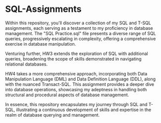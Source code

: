 # SQL-Assignments

Within this repository, you'll discover a collection of my SQL and T-SQL assignments, each serving as a testament to my proficiency in database management. The "SQL Practice.sql" file presents a diverse range of SQL queries, progressively escalating in complexity, offering a comprehensive exercise in database manipulation.

Venturing further, HW3 extends the exploration of SQL with additional queries, broadening the scope of skills demonstrated in navigating relational databases.

HW4 takes a more comprehensive approach, incorporating both Data Manipulation Language (DML) and Data Definition Language (DDL), along with the nuanced Transact-SQL. This assignment provides a deeper dive into database operations, showcasing my adeptness in handling both structural and procedural aspects of database management.

In essence, this repository encapsulates my journey through SQL and T-SQL, illustrating a continuous development of skills and expertise in the realm of database querying and management.
